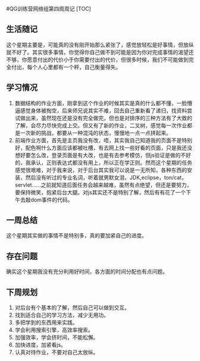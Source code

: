 #QG训练营网络组第四周周记
[TOC]
## 生活随记
这个星期主要是，可能真的没有刚开始那么紧张了，感觉放轻松是好事情，但放纵就不好了。其实很多事情，你觉得你自己做不到可能是因为你对完成事情的渴望还不够，你愿意付出的代价小于你需要付出的代价，但很多时候，我们不可能做到完全付出，每个人心里都有一个秤，自己衡量得失。
## 学习情况
1. 数据结构的作业方面，刚拿到这个作业的时候其实是真的什么都不懂，一脸懵逼感觉身体被掏空，后来师兄说其实不难，回去自己重新看了递归，找资料尝试做出来，虽然现在还是没有完全做完，但也是对排序的三种方法有了大致的了解，会尽力尽快完成上交。但又有了新的作业，二叉树，感觉每一次作业都是一次新的挑战，都要从一种混沌的状态，慢慢地一点一点拼起来。
2. 前端作业方面，首先是主页我没有改，唔，其实我自己知道我的页面不是特别好，配色啊什么方面应该都被吐槽，有去网上找一些好看的页面，只是我还没想好要怎么改，登录页面是有大改，也是有去参考模仿，但js验证是做的不好的，我承认，正则表达式都没有用上，所以正在学正则。然而这个星期的任务感觉很艰难，对于我来说，对于后台其实我可以说是一无所知，各种东西的安装，然后没有听过的专业名词，听着就男默女泪，JDK,eclipse，ton/cat，servlet......之前就知道后面任务会越来越难，虽然有点绝望，但还是要努力，要保持微笑，抱紧后台大腿。对js其实还不是特别了解，然后有有花了一个下午去敲dom事件的代码。
## 一周总结
这个星期其实做的事情不是特别多，真的要加紧自己的进度。
## 存在问题
确实这个星期我没有充分利用好时间，各方面的时间分配也有点问题。
## 下周规划
1. 对后台有个基本的了解，然后自己可以做到交互。
2. 找到适合自己的学习方法，减少无用功。
3. 多把学到的东西用来实践。
4. 学会利用搜索引擎，高效率搜索。
5. 加强效率，学会挤时间，不能松懈。
6. 加快进度，加紧看js。
7. 认真对待作业，不要对自己太放纵。